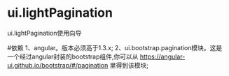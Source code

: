 # ui.lightPagination
ui.lightPagination使用向导

#依赖
1、angular。版本必须高于1.3.x;
2、ui.bootstrap.pagination模块。这是一个经过angular封装的bootstrap组件,你可以从 https://angular-ui.github.io/bootstrap/#/pagination 里得到该模块;
